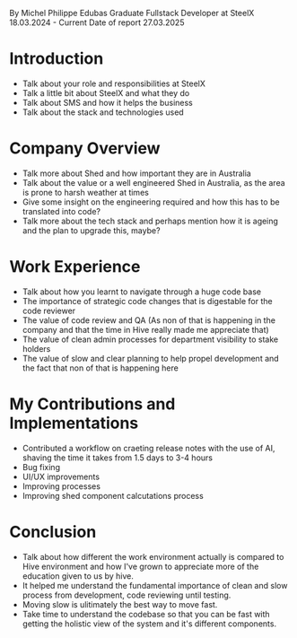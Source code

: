 By Michel Philippe Edubas
Graduate Fullstack Developer at SteelX 18.03.2024 - Current
Date of report 27.03.2025

# Introduction

- Talk about your role and responsibilities at SteelX
- Talk a little bit about SteelX and what they do
- Talk about SMS and how it helps the business
- Talk about the stack and technologies used

# Company Overview

- Talk more about Shed and how important they are in Australia
- Talk about the value or a well engineered Shed in Australia, as the area is prone to harsh weather at times
- Give some insight on the engineering required and how this has to be translated into code?
- Talk more about the tech stack and perhaps mention how it is ageing and the plan to upgrade this, maybe?

# Work Experience

- Talk about how you learnt to navigate through a huge code base
- The importance of strategic code changes that is digestable for the code reviewer
- The value of code review and QA (As non of that is happening in the company and that the time in Hive really made me appreciate that)
- The value of clean admin processes for department visibility to stake holders
- The value of slow and clear planning to help propel development and the fact that non of that is happening here

# My Contributions and Implementations

- Contributed a workflow on craeting release notes with the use of AI, shaving the time it takes from 1.5 days to 3-4 hours
- Bug fixing
- UI/UX improvements
- Improving processes
- Improving shed component calcutations process

# Conclusion

- Talk about how different the work environment actually is compared to Hive environment and how I've grown to appreciate more of the education given to us by hive.
- It helped me understand the fundamental importance of clean and slow process from development, code reviewing until testing.
- Moving slow is ulitimately the best way to move fast.
- Take time to understand the codebase so that you can be fast with getting the holistic view of the system and it's different components.
